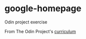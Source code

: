 # google-homepage
Odin project exercise

From The Odin Project's [curriculum](http://www.theodinproject.com/courses/web-development-101/lessons/html-css)